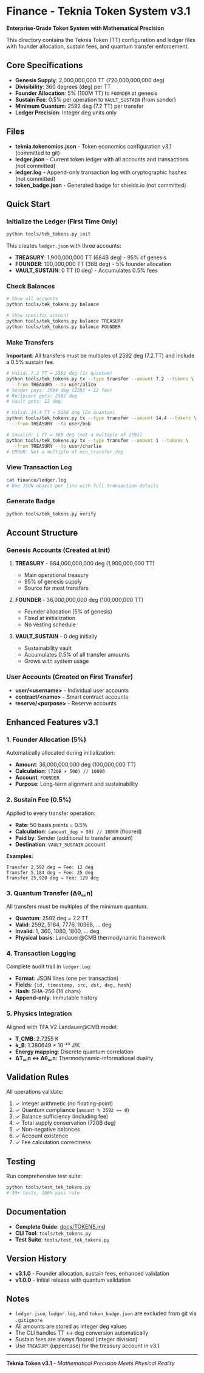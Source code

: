 # Finance - Teknia Token System v3.1

**Enterprise-Grade Token System with Mathematical Precision**

This directory contains the Teknia Token (TT) configuration and ledger files with founder allocation, sustain fees, and quantum transfer enforcement.

## Core Specifications

- **Genesis Supply**: 2,000,000,000 TT (720,000,000,000 deg)
- **Divisibility**: 360 degrees (deg) per TT
- **Founder Allocation**: 5% (100M TT) to `FOUNDER` at genesis
- **Sustain Fee**: 0.5% per operation to `VAULT_SUSTAIN` (from sender)
- **Minimum Quantum**: 2592 deg (7.2 TT) per transfer
- **Ledger Precision**: Integer deg units only

## Files

- **teknia.tokenomics.json** - Token economics configuration v3.1 (committed to git)
- **ledger.json** - Current token ledger with all accounts and transactions (not committed)
- **ledger.log** - Append-only transaction log with cryptographic hashes (not committed)
- **token_badge.json** - Generated badge for shields.io (not committed)

## Quick Start

### Initialize the Ledger (First Time Only)

```bash
python tools/tek_tokens.py init
```

This creates `ledger.json` with three accounts:
- **TREASURY**: 1,900,000,000 TT (684B deg) - 95% of genesis
- **FOUNDER**: 100,000,000 TT (36B deg) - 5% founder allocation
- **VAULT_SUSTAIN**: 0 TT (0 deg) - Accumulates 0.5% fees

### Check Balances

```bash
# Show all accounts
python tools/tek_tokens.py balance

# Show specific account
python tools/tek_tokens.py balance TREASURY
python tools/tek_tokens.py balance FOUNDER
```

### Make Transfers

**Important**: All transfers must be multiples of 2592 deg (7.2 TT) and include a 0.5% sustain fee.

```bash
# Valid: 7.2 TT = 2592 deg (1x quantum)
python tools/tek_tokens.py tx --type transfer --amount 7.2 --tokens \
  --from TREASURY --to user/alice
# Sender pays: 2604 deg (2592 + 12 fee)
# Recipient gets: 2592 deg
# Vault gets: 12 deg

# Valid: 14.4 TT = 5184 deg (2x quantum)
python tools/tek_tokens.py tx --type transfer --amount 14.4 --tokens \
  --from TREASURY --to user/bob

# Invalid: 1 TT = 360 deg (not a multiple of 2592)
python tools/tek_tokens.py tx --type transfer --amount 1 --tokens \
  --from TREASURY --to user/charlie
# ERROR: Not a multiple of min_transfer_deg
```

### View Transaction Log

```bash
cat finance/ledger.log
# One JSON object per line with full transaction details
```

### Generate Badge

```bash
python tools/tek_tokens.py verify
```

## Account Structure

### Genesis Accounts (Created at Init)

1. **TREASURY** - 684,000,000,000 deg (1,900,000,000 TT)
   - Main operational treasury
   - 95% of genesis supply
   - Source for most transfers

2. **FOUNDER** - 36,000,000,000 deg (100,000,000 TT)
   - Founder allocation (5% of genesis)
   - Fixed at initialization
   - No vesting schedule

3. **VAULT_SUSTAIN** - 0 deg initially
   - Sustainability vault
   - Accumulates 0.5% of all transfer amounts
   - Grows with system usage

### User Accounts (Created on First Transfer)

- **user/\<username\>** - Individual user accounts
- **contract/\<name\>** - Smart contract accounts
- **reserve/\<purpose\>** - Reserve accounts

## Enhanced Features v3.1

### 1. Founder Allocation (5%)

Automatically allocated during initialization:
- **Amount**: 36,000,000,000 deg (100,000,000 TT)
- **Calculation**: `(720B × 500) // 10000`
- **Account**: `FOUNDER`
- **Purpose**: Long-term alignment and sustainability

### 2. Sustain Fee (0.5%)

Applied to every transfer operation:
- **Rate**: 50 basis points = 0.5%
- **Calculation**: `(amount_deg × 50) // 10000` (floored)
- **Paid by**: Sender (additional to transfer amount)
- **Destination**: `VAULT_SUSTAIN` account

**Examples:**
```
Transfer 2,592 deg → Fee: 12 deg
Transfer 5,184 deg → Fee: 25 deg
Transfer 25,920 deg → Fee: 129 deg
```

### 3. Quantum Transfer (Δθₘᵢn)

All transfers must be multiples of the minimum quantum:
- **Quantum**: 2592 deg = 7.2 TT
- **Valid**: 2592, 5184, 7776, 10368, ... deg
- **Invalid**: 1, 360, 1080, 1800, ... deg
- **Physical basis**: Landauer@CMB thermodynamic framework

### 4. Transaction Logging

Complete audit trail in `ledger.log`:
- **Format**: JSON lines (one per transaction)
- **Fields**: `{id, timestamp, src, dst, deg, hash}`
- **Hash**: SHA-256 (16 chars)
- **Append-only**: Immutable history

### 5. Physics Integration

Aligned with TFA V2 Landauer@CMB model:
- **T_CMB**: 2.7255 K
- **k_B**: 1.380649 × 10⁻²³ J/K
- **Energy mapping**: Discrete quantum correlation
- **ΔTₘᵢn ↔ Δθₘᵢn**: Thermodynamic-informational duality

## Validation Rules

All operations validate:
1. ✓ Integer arithmetic (no floating-point)
2. ✓ Quantum compliance (`amount % 2592 == 0`)
3. ✓ Balance sufficiency (including fee)
4. ✓ Total supply conservation (720B deg)
5. ✓ Non-negative balances
6. ✓ Account existence
7. ✓ Fee calculation correctness

## Testing

Run comprehensive test suite:
```bash
python tools/test_tek_tokens.py
# 30+ tests, 100% pass rate
```

## Documentation

- **Complete Guide**: [docs/TOKENS.md](../docs/TOKENS.md)
- **CLI Tool**: `tools/tek_tokens.py`
- **Test Suite**: `tools/test_tek_tokens.py`

## Version History

- **v3.1.0** - Founder allocation, sustain fees, enhanced validation
- **v1.0.0** - Initial release with quantum validation

## Notes

- `ledger.json`, `ledger.log`, and `token_badge.json` are excluded from git via `.gitignore`
- All amounts are stored as integer deg values
- The CLI handles TT ↔ deg conversion automatically
- Sustain fees are always floored (integer division)
- Use `TREASURY` (uppercase) for the treasury account in v3.1

---

**Teknia Token v3.1** - *Mathematical Precision Meets Physical Reality*

